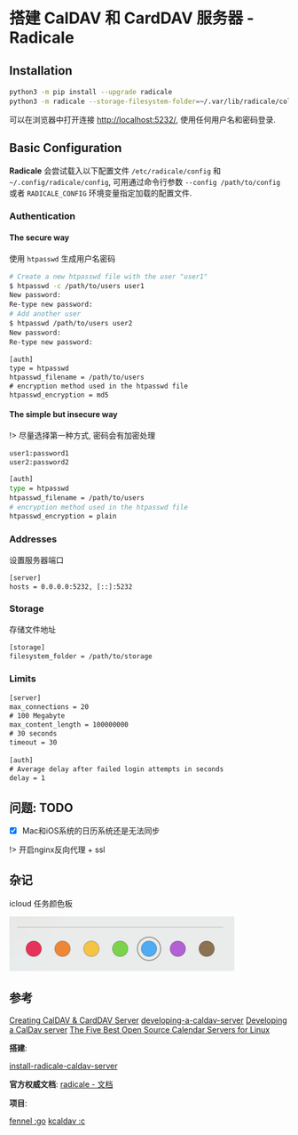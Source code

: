 # 搭建 CalDAV 和 CardDAV 服务器 - Radicale

## Installation

```bash
python3 -m pip install --upgrade radicale
python3 -m radicale --storage-filesystem-folder=~/.var/lib/radicale/collections
```

可以在浏览器中打开连接 [http://localhost:5232/](http://localhost:5232/), 使用任何用户名和密码登录.

## Basic Configuration

**Radicale** 会尝试载入以下配置文件 `/etc/radicale/config` 和 `~/.config/radicale/config`, 可用通过命令行参数 `--config /path/to/config` 或者 `RADICALE_CONFIG` 环境变量指定加载的配置文件.

### Authentication

#### The secure way

使用 `htpasswd` 生成用户名密码

```bash
# Create a new htpasswd file with the user "user1"
$ htpasswd -c /path/to/users user1
New password:
Re-type new password:
# Add another user
$ htpasswd /path/to/users user2
New password:
Re-type new password:
```

```config
[auth]
type = htpasswd
htpasswd_filename = /path/to/users
# encryption method used in the htpasswd file
htpasswd_encryption = md5
```

#### The simple but insecure way

!> 尽量选择第一种方式, 密码会有加密处理

```text
user1:password1
user2:password2
```

```bash
[auth]
type = htpasswd
htpasswd_filename = /path/to/users
# encryption method used in the htpasswd file
htpasswd_encryption = plain
```

### Addresses

设置服务器端口

```config
[server]
hosts = 0.0.0.0:5232, [::]:5232
```

### Storage

存储文件地址

```config
[storage]
filesystem_folder = /path/to/storage
```

### Limits

```config
[server]
max_connections = 20
# 100 Megabyte
max_content_length = 100000000
# 30 seconds
timeout = 30

[auth]
# Average delay after failed login attempts in seconds
delay = 1
```

## 问题: TODO

- [X] Mac和iOS系统的日历系统还是无法同步

!> 开启nginx反向代理 + ssl


## 杂记

icloud 任务颜色板

![icould任务颜色板](./_images/icould任务颜色板.png)

## 参考

[Creating CalDAV & CardDAV Server](https://www.webdavsystem.com/server/creating_caldav_carddav/)
[developing-a-caldav-server](https://stackoverflow.com/questions/14910553/developing-a-caldav-server)
[Developing a CalDav server](https://tipsfordev.com/developing-a-caldav-server)
[The Five Best Open Source Calendar Servers for Linux](https://www.linux.com/training-tutorials/five-best-open-source-calendar-servers-linux/)

**搭建**:

[install-radicale-caldav-server](https://automationadmin.com/2017/07/install-radicale-caldav-server/)

**官方权威文档**:
[radicale - 文档](https://radicale.org/3.0.html)

**项目**:

[fennel :go](https://github.com/swordlordcodingcrew/fennel.git)
[kcaldav :c](https://github.com/kristapsdz/kcaldav.git)
